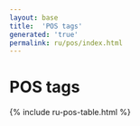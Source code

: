```yaml
---
layout: base
title:  'POS tags'
generated: 'true'
permalink: ru/pos/index.html
---
```


# POS tags

{% include ru-pos-table.html %}
